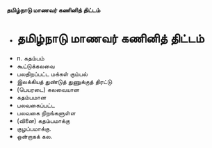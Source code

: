 **தமிழ்நாடு மாணவர் கணினித் திட்டம்**
- # தமிழ்நாடு மாணவர் கணினித் திட்டம்
- n. கதம்பம்
- கூட்டுக்கலவை
- பலதிறப்பட்ட மக்கள் கும்பல்
- இலக்கியத் துண்டுத் துணுக்குத் திரட்டு
- (பெயரடை) கலவையான
- கதம்பமான
- பலவகைப்பட்ட
- பலவகை நிறங்களுள்ள
- (வினை) கதம்பமாக்கு
- குழப்பமாக்கு.
- ஒன்றாகக் கல.

